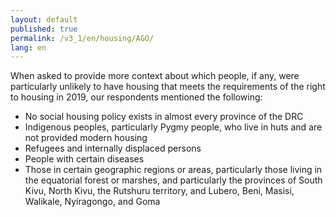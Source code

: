 ```yaml
---
layout: default
published: true
permalink: /v3_1/en/housing/AGO/
lang: en
---
```


When asked to provide more context about which people, if any, were particularly unlikely to have housing that meets the requirements of the right to housing in 2019, our respondents mentioned the following: 

-	No social housing policy exists in almost every province of the DRC
-	Indigenous peoples, particularly Pygmy people, who live in huts and are not provided modern housing
-	Refugees and internally displaced persons
-	People with certain diseases
-	Those in certain geographic regions or areas, particularly those living in the equatorial forest or marshes, and particularly the provinces of South Kivu, North Kivu, the Rutshuru territory, and Lubero, Beni, Masisi, Walikale, Nyiragongo, and Goma


